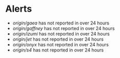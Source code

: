 # Alerts
* *origin/gaea* has not reported in over 24 hours
* *origin/gaffney* has not reported in over 24 hours
* *origin/izumi* has not reported in over 24 hours
* *origin/jet* has not reported in over 24 hours
* *origin/onyx* has not reported in over 24 hours
* *origin/s4* has not reported in over 24 hours
